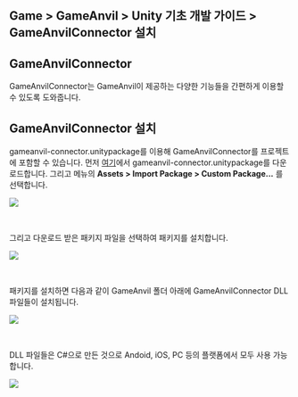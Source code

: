 ## Game > GameAnvil > Unity 기초 개발 가이드 > GameAnvilConnector 설치

## GameAnvilConnector

GameAnvilConnector는 GameAnvil이 제공하는 다양한 기능들을 간편하게 이용할 수 있도록 도와줍니다.

## GameAnvilConnector 설치

gameanvil-connector.unitypackage를 이용해 GameAnvilConnector를 프로젝트에 포함할 수 있습니다. 먼저 [여기](https://static.toastoven.net/prod_gameanvil/files/gameanvil-connector.unitypackage)에서 gameanvil-connector.unitypackage를 다운로드합니다. 그리고 메뉴의 **Assets > Import Package > Custom Package...** 를 선택합니다.

![](https://static.toastoven.net/prod_gameanvil/images/unity-basic/01-install/01-import.png)

<br>

그리고 다운로드 받은 패키지 파일을 선택하여 패키지를 설치합니다.

![](https://static.toastoven.net/prod_gameanvil/images/unity-basic/01-install/02-select-package.png)

<br>

패키지를 설치하면 다음과 같이 GameAnvil 폴더 아래에 GameAnvilConnector DLL 파일들이 설치됩니다.

![](https://static.toastoven.net/prod_gameanvil/images/unity-basic/01-install/03-files.png)

<br>

DLL 파일들은 C#으로 만든 것으로 Andoid, iOS, PC 등의 플랫폼에서 모두 사용 가능합니다.

![](https://static.toastoven.net/prod_gameanvil/images/unity-basic/01-install/04-gameanvil.png)
